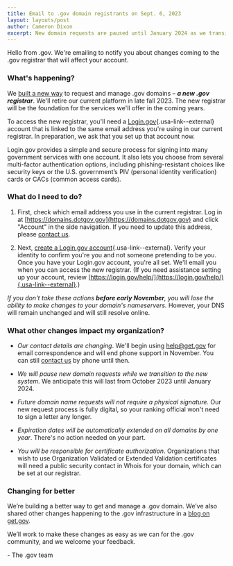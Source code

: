 ```yaml
---
title: Email to .gov domain registrants on Sept. 6, 2023
layout: layouts/post
author: Cameron Dixon
excerpt: New domain requests are paused until January 2024 as we transition to new infrastructure.
---
```


Hello from .gov. We're emailing to notify you about changes coming to the .gov registrar that will affect your account.

### What's happening?

We [built a new way](../2023-09-06-infrastructure-as-a-public-service/) to request and manage .gov domains – _**a new .gov registrar**_. We'll retire our current platform in late fall 2023. The new registrar will be the foundation for the services we'll offer in the coming years.

To access the new registrar, you'll need a [Login.gov](https://login.gov){.usa-link--external} account that is linked to the same email address you're using in our current registrar. In preparation, we ask that you set up that account now. 

Login.gov provides a simple and secure process for signing into many government services with one account. It also lets you choose from several multi-factor authentication options, including phishing-resistant choices like security keys or the U.S. government’s PIV (personal identity verification) cards or CACs (common access cards). 

### What do I need to do?

1.  First, check which email address you use in the current registrar. Log in at [https://domains.dotgov.gov](https://domains.dotgov.gov) and click "Account" in the side navigation. If you need to update this address, please [contact us](../../contact).

2.  Next, [create a Login.gov account](https://www.login.gov/create-an-account/){.usa-link--external}. Verify your identity to confirm you're you and not someone pretending to be you. Once you have your Login.gov account, you're all set. We'll email you when you can access the new registrar. (If you need assistance setting up your account, review [https://login.gov/help/](https://login.gov/help/){.usa-link--external}.)

*If you don't take these actions **before early November**, you will lose the ability to make changes to your domain's nameservers.* However, your DNS will remain unchanged and will still resolve online.

### What other changes impact my organization?

* *Our contact details are changing*. We'll begin using help@get.gov for email correspondence and will end phone support in November. You can still [contact us](../../contact) by phone until then.

* *We will pause new domain requests while we transition to the new system*. We anticipate this will last from October 2023 until January 2024. 

* *Future domain name requests will not require a physical signature.* Our new request process is fully digital, so your ranking official won't need to sign a letter any longer.

* *Expiration dates will be automatically extended on all domains by one year*. There's no action needed on your part.

* *You will be responsible for certificate authorization*. Organizations that wish to use Organization Validated or Extended Validation certificates will need a public security contact in Whois for your domain, which can be set at our registrar.

### Changing for better

We’re building a better way to get and manage a .gov domain. We’ve also shared other changes happening to the .gov infrastructure in a [blog on get.gov](../2023-09-06-infrastructure-as-a-public-service/). 

We’ll work to make these changes as easy as we can for the .gov community, and we welcome your feedback.  

\- The .gov team 
